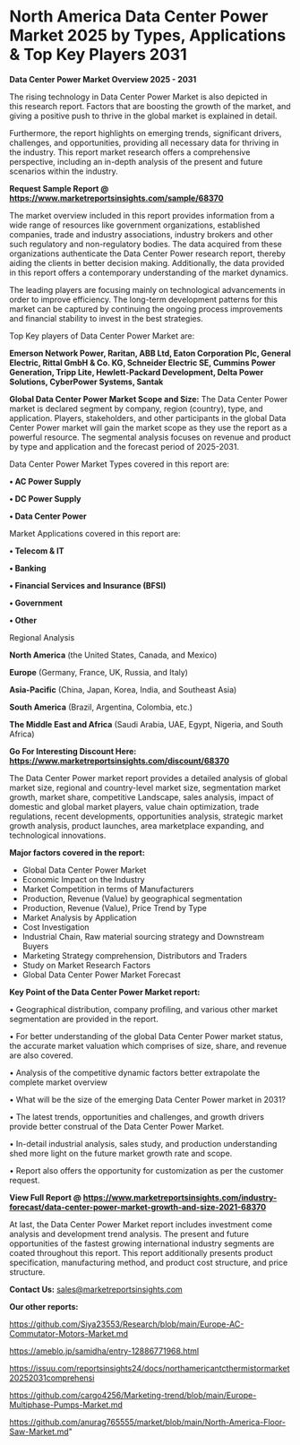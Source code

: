 # North America Data Center Power Market 2025 by Types, Applications & Top Key Players 2031

<Strong> Data Center Power Market Overview 2025 - 2031</strong>

The rising technology in Data Center Power Market is also depicted in this research report. Factors that are boosting the growth of the market, and giving a positive push to thrive in the global market is explained in detail.

Furthermore, the report highlights on emerging trends, significant drivers, challenges, and opportunities, providing all necessary data for thriving in the industry. This report market research offers a comprehensive perspective, including an in-depth analysis of the present and future scenarios within the industry.

<strong>Request Sample Report @ <a href=https://www.marketreportsinsights.com/sample/68370>https://www.marketreportsinsights.com/sample/68370</a></strong>

The market overview included in this report provides information from a wide range of resources like government organizations, established companies, trade and industry associations, industry brokers and other such regulatory and non-regulatory bodies. The data acquired from these organizations authenticate the Data Center Power research report, thereby aiding the clients in better decision making. Additionally, the data provided in this report offers a contemporary understanding of the market dynamics.

The leading players are focusing mainly on technological advancements in order to improve efficiency. The long-term development patterns for this market can be captured by continuing the ongoing process improvements and financial stability to invest in the best strategies.

Top Key players of Data Center Power Market are:

<strong>Emerson Network Power, Raritan, ABB Ltd, Eaton Corporation Plc, General Electric, Rittal GmbH & Co. KG, Schneider Electric SE, Cummins Power Generation, Tripp Lite, Hewlett-Packard Development, Delta Power Solutions, CyberPower Systems, Santak</strong>

<strong><b>Global Data Center Power Market Scope and Size:</b></strong>
The Data Center Power market is declared segment by company, region (country), type, and application. Players, stakeholders, and other participants in the global Data Center Power market will gain the market scope as they use the report as a powerful resource. The segmental analysis focuses on revenue and product by type and application and the forecast period of 2025-2031.

Data Center Power Market Types covered in this report are:

<strong>• AC Power Supply

• DC Power Supply

• Data Center Power</strong>

Market Applications covered in this report are:

<strong>• Telecom & IT

• Banking

• Financial Services and Insurance (BFSI)

• Government

• Other</strong> 

Regional Analysis

<strong>North America</strong> (the United States, Canada, and Mexico)

<strong>Europe</strong> (Germany, France, UK, Russia, and Italy)

<strong>Asia-Pacific</strong> (China, Japan, Korea, India, and Southeast Asia)

<strong>South America</strong> (Brazil, Argentina, Colombia, etc.)

<strong>The Middle East and Africa</strong> (Saudi Arabia, UAE, Egypt, Nigeria, and South Africa)

<strong>Go For Interesting Discount Here: <a href=https://www.marketreportsinsights.com/discount/68370>https://www.marketreportsinsights.com/discount/68370</a></strong>

The Data Center Power market report provides a detailed analysis of global market size, regional and country-level market size, segmentation market growth, market share, competitive Landscape, sales analysis, impact of domestic and global market players, value chain optimization, trade regulations, recent developments, opportunities analysis, strategic market growth analysis, product launches, area marketplace expanding, and technological innovations.

<strong><b>Major factors covered in the report:</b></strong>
<ul>
  <li>Global Data Center Power Market </li>
  <li>Economic Impact on the Industry</li>
  <li>Market Competition in terms of Manufacturers</li>
  <li>Production, Revenue (Value) by geographical segmentation</li>
  <li>Production, Revenue (Value), Price Trend by Type</li>
  <li>Market Analysis by Application</li>
  <li>Cost Investigation</li>
  <li>Industrial Chain, Raw material sourcing strategy and Downstream Buyers</li>
  <li>Marketing Strategy comprehension, Distributors and Traders</li>
  <li>Study on Market Research Factors</li>
  <li>Global Data Center Power Market Forecast</li>
</ul>

<strong><b>Key Point of the Data Center Power Market report:</b></strong>

• Geographical distribution, company profiling, and various other market segmentation are provided in the report.

• For better understanding of the global Data Center Power market status, the accurate market valuation which comprises of size, share, and revenue are also covered.

• Analysis of the competitive dynamic factors better extrapolate the complete market overview

• What will be the size of the emerging Data Center Power market in 2031?

• The latest trends, opportunities and challenges, and growth drivers provide better construal of the Data Center Power Market.

• In-detail industrial analysis, sales study, and production understanding shed more light on the future market growth rate and scope.

• Report also offers the opportunity for customization as per the customer request.

<strong><b>View Full Report @ <a href=https://www.marketreportsinsights.com/industry-forecast/data-center-power-market-growth-and-size-2021-68370>https://www.marketreportsinsights.com/industry-forecast/data-center-power-market-growth-and-size-2021-68370</a></b></strong>


At last, the Data Center Power Market report includes investment come analysis and development trend analysis. The present and future opportunities of the fastest growing international industry segments are coated throughout this report. This report additionally presents product specification, manufacturing method, and product cost structure, and price structure.

<strong>Contact Us:</strong>
sales@marketreportsinsights.com

<strong>Our other reports:</strong>

<a href=https://github.com/Siya23553/Research/blob/main/Europe-AC-Commutator-Motors-Market.md>https://github.com/Siya23553/Research/blob/main/Europe-AC-Commutator-Motors-Market.md</a>

<a href=https://ameblo.jp/samidha/entry-12886771968.html>https://ameblo.jp/samidha/entry-12886771968.html</a>

<a href=https://issuu.com/reportsinsights24/docs/northamericantcthermistormarket20252031comprehensi>https://issuu.com/reportsinsights24/docs/northamericantcthermistormarket20252031comprehensi</a>

<a href=https://github.com/cargo4256/Marketing-trend/blob/main/Europe-Multiphase-Pumps-Market.md>https://github.com/cargo4256/Marketing-trend/blob/main/Europe-Multiphase-Pumps-Market.md</a>

<a href=https://github.com/anurag765555/market/blob/main/North-America-Floor-Saw-Market.md>https://github.com/anurag765555/market/blob/main/North-America-Floor-Saw-Market.md</a>"
